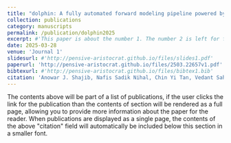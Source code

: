 ```yaml
---
title: "dolphin: A fully automated forward modeling pipeline powered by artificial intelligence for galaxy-scale strong lenses"
collection: publications
category: manuscripts
permalink: /publication/dolphin2025
excerpt: #'This paper is about the number 1. The number 2 is left for future work.'
date: 2025-03-28
venue: 'Journal 1'
slidesurl: #'http://pensive-aristocrat.github.io/files/slides1.pdf'
paperurl: 'http://pensive-aristocrat.github.io/files/2503.22657v1.pdf'
bibtexurl: #'http://pensive-aristocrat.github.io/files/bibtex1.bib'
citation: 'Anowar J. Shajib, Nafis Sadik Nihal, Chin Yi Tan, Vedant Sahu, Simon Birrer, Tommaso Treu, Joshua Frieman. (2025). "dolphin: A fully automated forward modeling pipeline powered by artificial intelligence for galaxy-scale strong lenses." arXiv preprint arXiv:2503.22657. '
---
```

The contents above will be part of a list of publications, if the user clicks the link for the publication than the contents of section will be rendered as a full page, allowing you to provide more information about the paper for the reader. When publications are displayed as a single page, the contents of the above "citation" field will automatically be included below this section in a smaller font.
